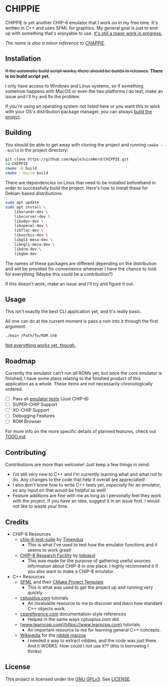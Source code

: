# CHIPPIE

CHIPPIE is yet another CHIP-8 emulator that I work on in my free time. It's written in C++ and uses SFML for graphics. My general goal is just to end up with something that's enjoyable to use. [It's still a major work in progress.](#roadmap)

*The name is also a minor reference to [CHAPPiE](https://en.wikipedia.org/wiki/Chappie_(film)).*

## Installation

~~If the automatic build script works, there should be builds in releases.~~ **There is no build script yet.**

I only have access to Windows and Linux systems, so if something somehow happens with MacOS or even the two platforms I do test, make an issue and I'll try and fix the problem.

If you're using an operating system not listed here or you want this to work with your OS's distribution package manager, you can always [build the project](#building).

## Building

You should be able to get away with cloning the project and running `cmake --build` in the project directory:

```bash
git clone https://github.com/AppleJuiceNerd/CHIPPIE.git
cd CHIPPIE
cmake -B build
cmake --build build
```

There are dependencies on Linux that need to be installed beforehand in order to successfully build the project. Here's how to install these for Debian-based distributions:

```bash
sudo apt update
sudo apt install \
    libxrandr-dev \
    libxcursor-dev \
    libudev-dev \
    libopenal-dev \
    libflac-dev \
    libvorbis-dev \
    libgl1-mesa-dev \
    libegl1-mesa-dev \
    libdrm-dev \
    libgbm-dev
```

The names of these packages are different depending on the distribution and will be provided for convenience whenever I have the chance to look for everything (Maybe this could be a contribution?)

If this doesn't work, make an issue and I'll try and figure it out.

## Usage

This isn't exactly the best CLI application yet, and it's really basic.

All one can do at the current moment is pass a rom into it through the first argument.

```bash
./main /Path/To/ROM.ch8
```

[Not everything works yet, though.](#roadmap)

## Roadmap

Currently the emulator can't run *all* ROMs yet, but once the core emulator is finished, I have some plans relating to the finished product of this application as a whole. These items are not necessarily chronologically ordered.

- [ ] Pass all [emulator tests](https://github.com/Timendus/chip8-test-suite) (Just CHIP-8)
- [ ] SUPER-CHIP Support
- [ ] XO-CHIP Support
- [ ] Debugging Features
- [ ] ROM Browser

For more info on the more specific details of planned features, check out [TODO.md](/TODO.md)

## Contributing

Contributions are more than  welcome! Just keep a few things in mind:

- I'm still very new to C++ and I'm currently learning what and what not to do. Any changes to the code that help it overall are appreciated!
- I also don't know how to write C++ tests yet, *especially* for an emulator, so any input on that would be helpful as well!
- Feature additions are fine with me as long as I personally feel they work with the project. If you have an idea, suggest it in an issue first. I would not like to waste your time.

## Credits

- CHIP-8 Resources
  - [chip-8-test-suite](https://github.com/Timendus/chip8-test-suite) by [Timendus](https://github.com/Timendus)
    - This is what I've used to test how the emulator functions and it seems to work great!
  - [CHIP-8 Research Facility](https://chip-8.github.io/) by [tobiasvl](https://github.com/tobiasvl)
    - This was made for the purpose of gathering useful sources information about CHIP-8 in one place. I highly recommend it if you also want to make a CHIP-8 emulator.
- C++ Resources
  - [SFML](https://www.sfml-dev.org/) and their [CMake Project Template](https://github.com/SFML/cmake-sfml-project)
    - This is what was used to get the project up and running very quickly.
  - [cplusplus.com](https://cplusplus.com)  tutorials
    - An invaluable resource to me to discover and learn how standard C++ objects work.
  - [cppreference.com](https://cppreference.com) documentation-style references
    - Helped in the same ways cplusplus.com did.
  - [www.learncpp.com](https://www.learncpp.com) tutorials
    - An important resource to me for learning general C++ concepts.
  - [Wikipedia](https://www.wikipedia.org/) for the [nibble macros](https://en.wikipedia.org/wiki/Nibble#Extracting_a_nibble_from_a_byte)
    - I needed a way to extract nibbles, and the code was just there. And it WORKS. How could I *not* use it?? (this is borrowing I thinks)

## License

This project is licensed under the [GNU GPLv3](https://www.gnu.org/licenses/gpl.html). See [LICENSE](/LICENSE).
